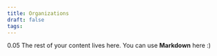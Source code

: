 ```yaml
---
title: Organizations
draft: false
tags:
---
```

0.05 
The rest of your content lives here. You can use **Markdown** here :)